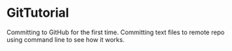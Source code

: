 # GitTutorial
Committing to GitHub for the first time. 
Committing text files to remote repo using command line to see how it works.
